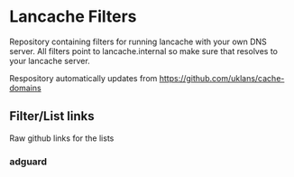 # Lancache Filters
Repository containing filters for running lancache with your own DNS server. All filters point to lancache.internal so make sure that resolves to your lancache server.

Respository automatically updates from https://github.com/uklans/cache-domains

## Filter/List links
Raw github links for the lists

### adguard
```

```
